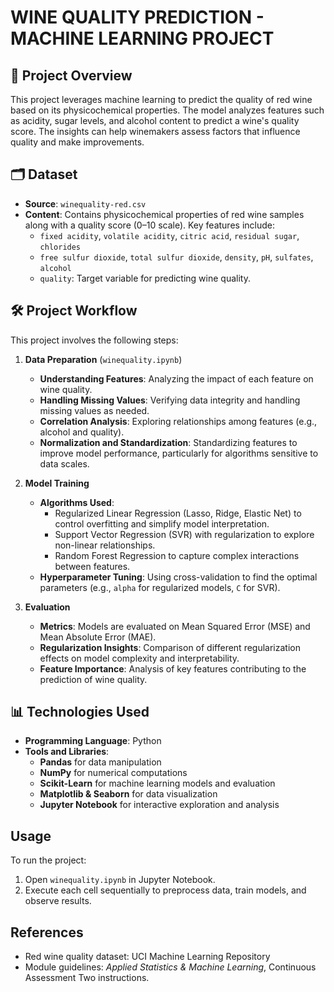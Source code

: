 # WINE QUALITY PREDICTION - MACHINE LEARNING PROJECT

## 📄 Project Overview
This project leverages machine learning to predict the quality of red wine based on its physicochemical properties. The model analyzes features such as acidity, sugar levels, and alcohol content to predict a wine's quality score. The insights can help winemakers assess factors that influence quality and make improvements.

## 🗂️ Dataset
- **Source**: `winequality-red.csv`
- **Content**: Contains physicochemical properties of red wine samples along with a quality score (0–10 scale). Key features include:
  - `fixed acidity`, `volatile acidity`, `citric acid`, `residual sugar`, `chlorides`
  - `free sulfur dioxide`, `total sulfur dioxide`, `density`, `pH`, `sulfates`, `alcohol`
  - `quality`: Target variable for predicting wine quality.

## 🛠️ Project Workflow
This project involves the following steps:

1. **Data Preparation** (`winequality.ipynb`)
   - **Understanding Features**: Analyzing the impact of each feature on wine quality.
   - **Handling Missing Values**: Verifying data integrity and handling missing values as needed.
   - **Correlation Analysis**: Exploring relationships among features (e.g., alcohol and quality).
   - **Normalization and Standardization**: Standardizing features to improve model performance, particularly for algorithms sensitive to data scales.

2. **Model Training**
   - **Algorithms Used**:
     - Regularized Linear Regression (Lasso, Ridge, Elastic Net) to control overfitting and simplify model interpretation.
     - Support Vector Regression (SVR) with regularization to explore non-linear relationships.
     - Random Forest Regression to capture complex interactions between features.
   - **Hyperparameter Tuning**: Using cross-validation to find the optimal parameters (e.g., `alpha` for regularized models, `C` for SVR).

3. **Evaluation**
   - **Metrics**: Models are evaluated on Mean Squared Error (MSE) and Mean Absolute Error (MAE).
   - **Regularization Insights**: Comparison of different regularization effects on model complexity and interpretability.
   - **Feature Importance**: Analysis of key features contributing to the prediction of wine quality.

## 📊 Technologies Used
- **Programming Language**: Python
- **Tools and Libraries**:
  - **Pandas** for data manipulation
  - **NumPy** for numerical computations
  - **Scikit-Learn** for machine learning models and evaluation
  - **Matplotlib & Seaborn** for data visualization
  - **Jupyter Notebook** for interactive exploration and analysis

## Usage
To run the project:
1. Open `winequality.ipynb` in Jupyter Notebook.
2. Execute each cell sequentially to preprocess data, train models, and observe results.

## References
- Red wine quality dataset: UCI Machine Learning Repository
- Module guidelines: *Applied Statistics & Machine Learning*, Continuous Assessment Two instructions.



